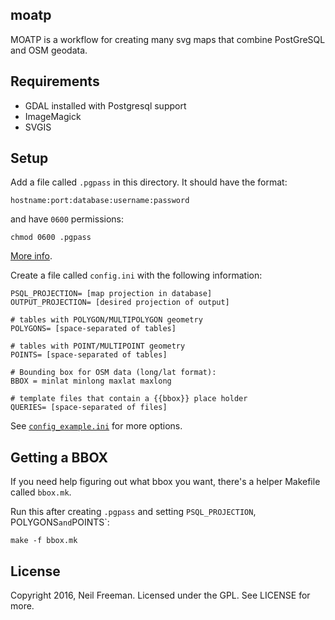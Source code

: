 moatp
-----

MOATP is a workflow for creating many svg maps that combine PostGreSQL and OSM geodata.

Requirements
------------

* GDAL installed with Postgresql support
* ImageMagick
* SVGIS

Setup
-----

Add a file called `.pgpass` in this directory. It should have the format:
````
hostname:port:database:username:password
````
and have `0600` permissions:
```
chmod 0600 .pgpass
```

[More info](http://www.postgresql.org/docs/current/static/libpq-pgpass.html).

Create a file called `config.ini` with the following information:
```
PSQL_PROJECTION= [map projection in database]
OUTPUT_PROJECTION= [desired projection of output]

# tables with POLYGON/MULTIPOLYGON geometry
POLYGONS= [space-separated of tables]

# tables with POINT/MULTIPOINT geometry
POINTS= [space-separated of tables]

# Bounding box for OSM data (long/lat format):
BBOX = minlat minlong maxlat maxlong

# template files that contain a {{bbox}} place holder
QUERIES= [space-separated of files]
```

See [`config_example.ini`](config_example.ini) for more options.

Getting a BBOX
--------------

If you need help figuring out what bbox you want, there's a helper Makefile called `bbox.mk`.

Run this after creating `.pgpass` and setting `PSQL_PROJECTION`, POLYGONS` and `POINTS`:
````
make -f bbox.mk
````

License
-------

Copyright 2016, Neil Freeman. Licensed under the GPL. See LICENSE for more.
